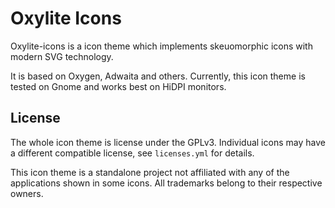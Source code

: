 # Oxylite Icons

Oxylite-icons is a icon theme which implements skeuomorphic icons with
modern SVG technology.

It is based on Oxygen, Adwaita and others.
Currently, this icon theme is tested on Gnome and works best on
HiDPI monitors.

## License

The whole icon theme is license under the GPLv3.
Individual icons may have a different compatible license, see `licenses.yml`
for details.

This icon theme is a standalone project not affiliated with any of the
applications shown in some icons. All trademarks belong to their
respective owners.
